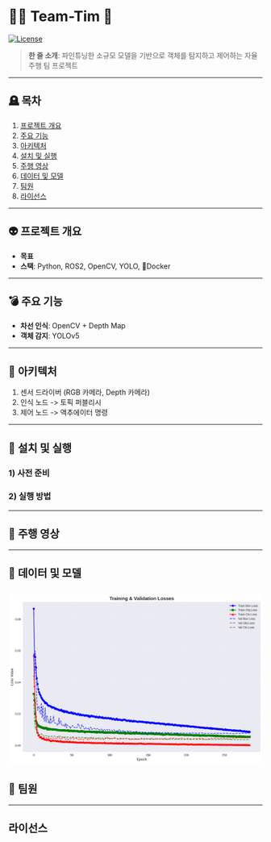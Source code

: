 # 🚓🏇 Team-Tim 🔫
[![License](https://img.shields.io/badge/license-MIT-blue)]()
> **한 줄 소개**: 파인튜닝한 소규모 모델을 기반으로 객체를 탐지하고 제어하는 자율주행 팀 프로젝트
---
## 🪦 목차
1. [프로젝트 개요](#프로젝트-개요)
2. [주요 기능](#주요-기능)
3. [아키텍처](#아키텍처)
4. [설치 및 실행](#설치-및-실행)
5. [주행 영상](#주행-영상)
6. [데이터 및 모델](#데이터-및-모델)
7. [팀원](#팀원)
8. [라이선스](#라이선스)
---
## 👽 프로젝트 개요
- **목표** 
- **스택**: Python, ROS2, OpenCV, YOLO, 🐋Docker
---
## 💣 주요 기능
- **차선 인식**: OpenCV + Depth Map
- **객체 감지**: YOLOv5
---
## 🐉 아키텍처
1. 센서 드라이버 (RGB 카메라, Depth 카메라)
2. 인식 노드 -> 토픽 퍼블리시
3. 제어 노드 -> 액추에이터 명령
---
## 🐁 설치 및 실행
### 1) 사전 준비

### 2) 실행 방법
---
## 🎠 주행 영상
---
## 🦣 데이터 및 모델
![losses](./training_analysis_plots3/01_losses.png)
---
## 🤡 팀원
---
## 라이선스

